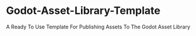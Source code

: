 # Godot-Asset-Library-Template
A Ready To Use Template For Publishing Assets To The Godot Asset Library
